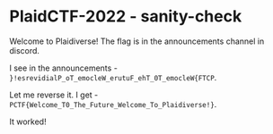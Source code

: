 # PlaidCTF-2022 - sanity-check
Welcome to Plaidiverse! The flag is in the announcements channel in discord.

I see in the announcements - `}!esrevidialP_oT_emocleW_erutuF_ehT_0T_emocleW{FTCP`.

Let me reverse it.
I get - `PCTF{Welcome_T0_The_Future_Welcome_To_Plaidiverse!}`.

It worked!